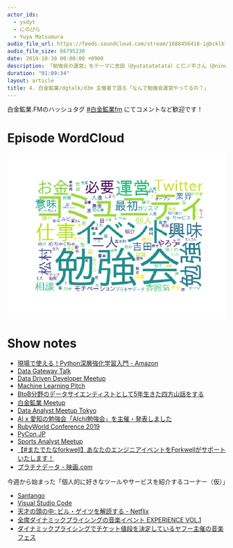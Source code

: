 ```yaml
---
actor_ids:
  - ysdyt
  - にのぴら
  - Yuya Matsumura
audio_file_url: https://feeds.soundcloud.com/stream/1688456418-igbcklblbkxg-004.mp3
audio_file_size: 66795230
date: 2019-10-30 00:00:00 +0900
description: 「勉強会の運営」をテーマに吉田（@yutatatatata）と仁ノ平さん（@nino_pira）と松村さん（@yu__ya4）でお話しました。
duration: "01:09:34"
layout: article
title: 4. 白金鉱業/dgtalk/d3m 主催者で語る「なんで勉強会運営やってるの？」
---
```


白金鉱業.FMのハッシュタグ [#白金鉱業fm](https://twitter.com/search?q=%23%E7%99%BD%E9%87%91%E9%89%B1%E6%A5%ADfm&src=hashtag_click) にてコメントなど歓迎です！

# Episode WordCloud

![004.png](./../images/wordcloud/004.png)

# Show notes

- [現場で使える！Python深層強化学習入門 - Amazon](https://amzn.to/2Nlv4sF)
- [Data Gateway Talk](https://data-gateway-talk.connpass.com/)
- [Data Driven Developer Meetup](https://d3m.connpass.com/)
- [Machine Learning Pitch](https://machine-learning-pitch.connpass.com/)
- [BtoB分野のデータサイエンティストとして5年生きた四方山話をする](https://speakerdeck.com/ysdyt/a-message-about-a-data-scientist-in-the-btob-field-for-5years)
- [白金鉱業 Meetup](https://brainpad-meetup.connpass.com/)
- [Data Analyst Meetup Tokyo](https://data-analyst.connpass.com/)
- [AI x 愛知の勉強会「AIchi勉強会」を主催・発表しました](https://karaage.hatenadiary.jp/entry/2019/09/09/073000)
- [RubyWorld Conference 2019](https://2019.rubyworld-conf.org/ja/)
- [PyCon JP](https://www.pycon.jp/#)
- [Sports Analyst Meetup](https://spoana.connpass.com/)
- [【#またでたなforkwell】あなたのエンジニアイベントをForkwellがサポートいたします！](https://pr.forkwell.com/2019-04-11-release-connpass/)
- [プラチナデータ - 映画.com](https://eiga.com/movie/57765/)

今週から始まった「個人的に好きなツールやサービスを紹介するコーナー（仮）」

- [Santango](https://santango.xyz/)
- [Visual Studio Code](https://code.visualstudio.com/)
- [天才の頭の中: ビル・ゲイツを解読する - Netflix](https://www.netflix.com/jp/title/80184771)
- [全席ダイナミックプライシングの音楽イベント EXPERIENCE VOL.1](https://ticket.yahoo.co.jp/special/y_experience/)
- [ダイナミックプライシングでチケット値段を決定しているヤフー主催の音楽フェス](https://twitter.com/ashikagunso/status/1186914870903463936?s=20)
